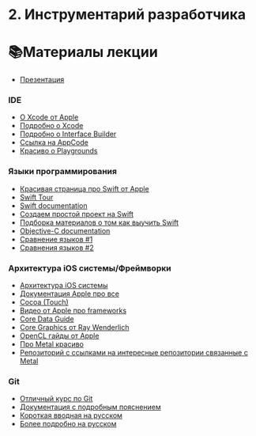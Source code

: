 # 2. Инструментарий разработчика

# 📚Материалы лекции

* [Презентация](DeveloperToolkit.pdf)

### IDE

* [О Xcode от Apple][1]
* [Подробно о Xcode][2]
* [Подробно о Interface Builder][3] 
* [Ссылка на AppCode][4]
* [Красиво о Playgrounds][5]

### Языки программирования 

*  [Красивая страница про Swift от Apple][6] 
*  [Swift Tour][7] 
*  [Swift documentation][8] 
*  [Создаем простой проект на Swift][9] 
*  [Подборка материалов о том как выучить Swift][10] 
*  [Objective-C documentation][11] 
*  [Сравнение языков #1][12] 
*  [Сравнения языков #2][13] 

### Архитектура iOS системы/Фреймворки 

* [Архитектура iOS системы][22] 
* [Документация Apple про все][14]
* [Cocoa (Touch)][15]
* [Видео от Apple про frameworks][16]
* [Core Data Guide][17]
* [Core Graphics от Ray Wenderlich][18]
* [OpenCL гайды от Apple][19]
* [Про Metal красиво][20]
* [Репозиторий с ссылками на интересные репозитории связанные с Metal][21]

 ### Git

 * [Отличный курс по Git][26]
 * [Документация c подробным пояснением][23]
 * [Короткая вводная на русском][24]
 * [Более подробно на русском][25]




[1]: https://developer.apple.com/xcode/
[2]: https://developer.apple.com/library/archive/documentation/ToolsLanguages/Conceptual/Xcode_Overview/index.html#//apple_ref/doc/uid/TP40010215-CH24-SW1
[3]: https://developer.apple.com/library/archive/documentation/ToolsLanguages/Conceptual/Xcode_Overview/UsingInterfaceBuilder.html#//apple_ref/doc/uid/TP40010215-CH5
[4]: https://jetbrains.ru/products/appcode/
[5]: https://www.apple.com/swift/playgrounds/
[6]: https://developer.apple.com/swift/
[7]: https://docs.swift.org/swift-book/GuidedTour/GuidedTour.html
[8]: https://swift.org/documentation/
[9]: https://developer.apple.com/library/archive/referencelibrary/GettingStarted/DevelopiOSAppsSwift/BuildABasicUI.html#//apple_ref/doc/uid/TP40015214-CH5-SW1
[10]: https://www.macworld.com/article/3220520/application-development/how-to-learn-apple-swift.html
[11]: https://developer.apple.com/library/archive/documentation/Cocoa/Conceptual/ProgrammingWithObjectiveC/Introduction/Introduction.html
[12]: http://pypl.github.io/PYPL.html
[13]: https://www.quora.com/What-are-the-major-differences-between-Swift-and-Objective-C
[14]: https://developer.apple.com/documentation/
[15]: https://developer.apple.com/library/archive/documentation/General/Conceptual/DevPedia-CocoaCore/Cocoa.html
[16]: https://developer.apple.com/videos/frameworks/
[17]: https://developer.apple.com/library/archive/documentation/Cocoa/Conceptual/CoreData/index.html
[18]: https://www.raywenderlich.com/162315/core-graphics-tutorial-part-1-getting-started
[19]: https://developer.apple.com/opencl/
[20]: https://developer.apple.com/metal/
[21]: https://github.com/adamnemecek/awesome-metal
[22]: https://developer.apple.com/library/archive/documentation/MacOSX/Conceptual/OSX_Technology_Overview/About/About.html#//apple_ref/doc/uid/TP40001067-CH204-TPXREF101
[23]: https://git-scm.com/docs
[24]: https://tproger.ru/translations/git-quick-start/
[25]: https://habr.com/post/342116/
[26]: https://ru.hexlet.io/courses/intro_to_git